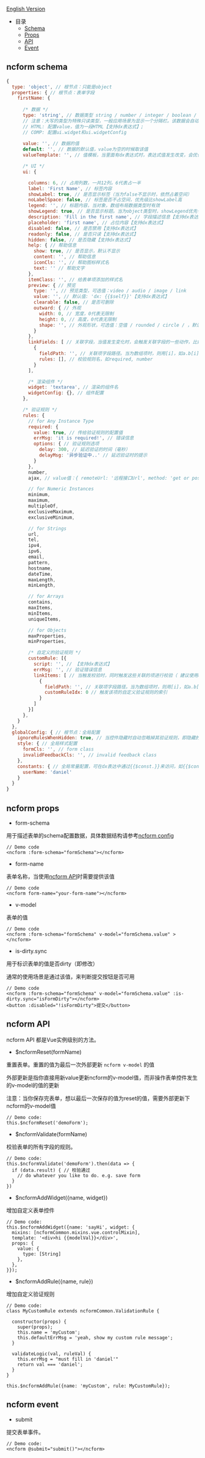 [English Version](CONFIG.md)

- 目录
  - [Schema](#ncform-schema)
  - [Props](#ncform-props)
  - [API](#ncform-API)
  - [Event](#ncform-event)

## ncform schema

```js
{
  type: 'object', // 根节点：只能是object
  properties: { // 根节点：表单字段
    firstName: {
      
      /* 数据 */
      type: 'string', // 数据类型 string / number / integer / boolean / object / array / HTML / COMP 
      // 注意：大写的类型为特殊只读类型，一般应用场景为显示一个分隔栏。该数据会自动过滤掉
      // HTML: 配置value，值为一段HTML【支持dx表达式】; 
      // COMP: 配置ui.widget和ui.widgetConfig
      
      value: '', // 数据的值
      default: '', // 数据的默认值，value为空的时候取该值 
      valueTemplate: '', // 值模板，当里面有dx表达式时，表达式值发生改变，会优化取该值作为value（即会覆盖用户所填的值）

      /* UI */
      ui: {

        columns: 6, // 占用列数，一共12列。6代表占一半
        label: 'First Name', // 标签内容
        showLabel: true, // 是否显示标签（当为false不显示时，依然占着空间）
        noLabelSpace: false, // 标签是否不占空间，优先级比showLabel高
        legend: '', // 标题内容，当对象，数组布局数据类型时有效
        showLegend: true, // 是否显示标题。当为object类型时，showLegend优先于showLabel，所以需要设置showLegend为false时label才生效
        description: 'Fill in the first name', // 字段描述信息【支持dx表达式】
        placeholder: 'first name', // 占位内容【支持dx表达式】
        disabled: false, // 是否禁用【支持dx表达式】
        readonly: false, // 是否只读【支持dx表达式】
        hidden: false, // 是否隐藏【支持dx表达式】
        help: { // 帮助信息
          show: true, // 是否显示，默认不显示
          content: '', // 帮助信息
          iconCls: '', // 帮助图标样式名
          text: '' // 帮助文字
        },
        itemClass: '', // 给表单项添加的样式名
        preview: { // 预览
          type: '', // 预览类型，可选值：video / audio / image / link
          value: '', // 默认值: 'dx: {{$self}}'【支持dx表达式】
          clearable: false, // 是否可删除
          outward: { // 外观
            width: 0, // 宽度，0代表无限制
            height: 0, // 高度，0代表无限制
            shape: '', // 外观形状，可选值：空值 / rounded / circle / ，默认值为空
          }
        },
        linkFields: [ // 关联字段，当值发生变化时，会触发关联字段的一些动作，比如校验
          {
            fieldPath: '', // 关联项字段路径。当为数组项时，则用[i]，如a.b[i].c
            rules: [], // 校验规则名，如required, number
          }
        ],

        /* 渲染组件 */
        widget: 'textarea', // 渲染的组件名
        widgetConfig: {}, // 组件配置
      },

      /* 验证规则 */
      rules: {
        // for Any Instance Type
        required: {
          value: true, // 传给验证规则的配置值
          errMsg: 'it is required!', // 错误信息
          options: { // 验证规则选项
            delay: 300, // 延迟验证的时间（毫秒）
            delayMsg: '异步验证中..' // 延迟验证时的提示
          }
        },
        number,
        ajax, // value值：{ remoteUrl: '远程接口Url', method: 'get or post', paramName: '请求参数名，值为控件的值', otherParams: {} }

        // for Numeric Instances 
        minimum,
        maximum,
        multipleOf,
        exclusiveMaximum,
        exclusiveMinimum,

        // for Strings
        url,
        tel,
        ipv4,
        ipv6,        
        email,
        pattern,
        hostname,
        dateTime,
        maxLength,
        minLength,

        // for Arrays
        contains,
        maxItems,
        minItems,
        uniqueItems,

        // for Objects
        maxProperties,
        minProperties,

        /* 自定义的验证规则 */
        customRule: [{
          script: '', // 【支持dx表达式】
          errMsg: '', // 验证错误信息
          linkItems: [ // 当触发校验时，同时触发这些关联的项进行校验（ 建议使用ui.linkFields来替代这里的功能 ）
            {
              fieldPath: '', // 关联项字段路径。当为数组项时，则用[i]，如a.b[i].c
              customRuleIdx: 0 // 触发该项的自定义验证规则的索引
            }
          ]
        }]
      },
    }
  },
  globalConfig: { // 根节点：全局配置
    ignoreRulesWhenHidden: true, // 当控件隐藏时自动忽略掉其验证规则，即隐藏的控件验证规则不生效。默认为true
    style: { // 全局样式配置
      formCls: '', // form class
      invalidFeedbackCls: '', // invalid feedback class 
    },
    constants: { // 全局常量配置，可在dx表达中通过{{$const.}}来访问，如{{$const.userName}}
      userName: 'daniel'
    }
  }
}

```

## ncform props

- form-schema

用于描述表单的schema配置数据，具体数据结构请参考[ncform config](#ncform-config)

```
// Demo code
<ncform :form-schema="formSchema"></ncform>
```

- form-name

表单名称，当使用[ncform API](#ncform-api)时需要提供该值

```
// Demo code
<ncform form-name="your-form-name"></ncform>
```

- v-model

表单的值

```
// Demo code
<ncform :form-schema="formSchema" v-model="formSchema.value" ></ncform>
```

- is-dirty.sync

用于标识表单的值是否dirty（即修改）

通常的使用场景是通过该值，来判断提交按钮是否可用

```
// Demo code
<ncform :form-schema="formSchema" v-model="formSchema.value" :is-dirty.sync="isFormDirty"></ncform>
<button :disabled="!isFormDirty">提交</button>
```

## ncform API

ncform API 都是Vue实例级别的方法。

- $ncformReset(formName)

重置表单。重置的值为最后一次外部更新 `ncform v-model` 的值

外部更新是指你直接用新value更新ncform的v-model值，而非操作表单控件发生的v-model的值的更新

注意：当你保存完表单，想以最后一次保存的值为reset的值，需要外部更新下ncform的v-model值

```
// Demo code:
this.$ncformReset('demoForm');
```

- $ncformValidate(formName)

校验表单的所有字段的规则。

```
// Demo code:
this.$ncformValidate('demoForm').then(data => {
  if (data.result) { // 校验通过
    // do whatever you like to do. e.g. save form
  }
})
```

- $ncformAddWidget({name, widget})

增加自定义表单控件

```
// Demo code:
this.$ncformAddWidget({name: 'sayHi', widget: {
  mixins: [ncformCommon.mixins.vue.controlMixin],
  template: '<div>hi {{modelVal}}</div>',
  props: {
    value: {
      type: [String]
    },
  },
}});
```

- $ncformAddRule({name, rule})

增加自定义验证规则

```
// Demo code:
class MyCustomRule extends ncformCommon.ValidationRule {

  constructor(props) {
    super(props);
    this.name = 'myCustom';
    this.defaultErrMsg = 'yeah, show my custom rule message';
  }

  validateLogic(val, ruleVal) {
    this.errMsg = "must fill in 'daniel'"
    return val === 'daniel';
  }
}

this.$ncformAddRule({name: 'myCustom', rule: MyCustomRule});
```

## ncform event

- submit

提交表单事件。

```
// Demo code:
<ncform @submit="submit()"></ncform>
```
